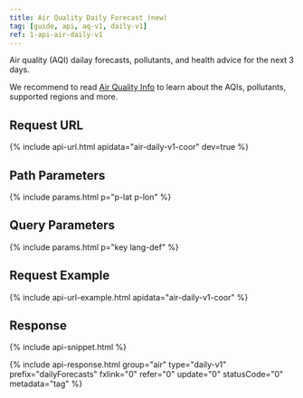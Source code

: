 ```yaml
---
title: Air Quality Daily Forecast (new)
tag: [guide, api, aq-v1, daily-v1]
ref: 1-api-air-daily-v1
---
```


Air quality (AQI) dailay forecasts, pollutants, and health advice for the next 3 days.

We recommend to read [Air Quality Info](/en/docs/resource/air-info/) to learn about the AQIs, pollutants, supported regions and more.

## Request URL

{% include api-url.html apidata="air-daily-v1-coor" dev=true %}

## Path Parameters

{% include params.html p="p-lat p-lon" %}

## Query Parameters

{% include params.html p="key lang-def" %}

## Request Example

{% include api-url-example.html apidata="air-daily-v1-coor" %}

## Response

{% include api-snippet.html %}

{% include api-response.html group="air" type="daily-v1" prefix="dailyForecasts" fxlink="0" refer="0" update="0" statusCode="0" metadata="tag"  %}